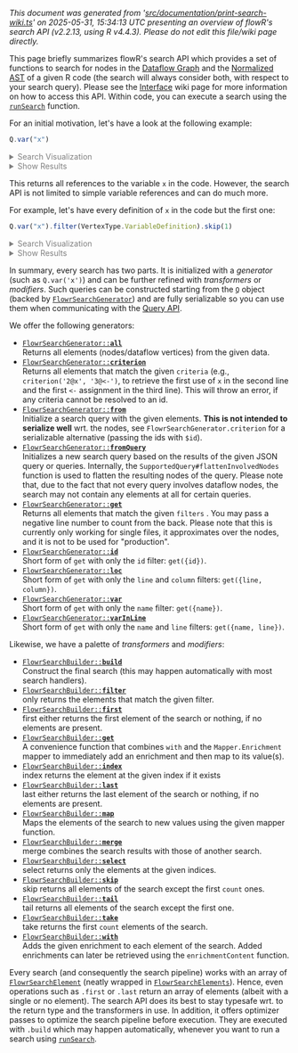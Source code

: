 _This document was generated from '[src/documentation/print-search-wiki.ts](https://github.com/flowr-analysis/flowr/tree/main//src/documentation/print-search-wiki.ts)' on 2025-05-31, 15:34:13 UTC presenting an overview of flowR's search API (v2.2.13, using R v4.4.3). Please do not edit this file/wiki page directly._

This page briefly summarizes flowR's search API which provides a set of functions to search for nodes in the [Dataflow Graph](https://github.com/flowr-analysis/flowr/wiki/Dataflow%20Graph) and the 
[Normalized AST](https://github.com/flowr-analysis/flowr/wiki/Normalized%20AST) of a given R code (the search will always consider both, with respect to your search query).
Please see the [Interface](https://github.com/flowr-analysis/flowr/wiki/Interface) wiki page for more information on how to access this API.
Within code, you can execute a search using the [<code><span title="Run a search with the given search query and data.">runSearch</span></code>](https://github.com/flowr-analysis/flowr/tree/main//src/search/flowr-search-executor.ts#L19) function.

For an initial motivation, let's have a look at the following example:




```ts
Q.var("x")
```


<details style="color:gray"> <summary>Search Visualization</summary>


```mermaid
flowchart LR
0("<b>get</b>(filter: #123;#34;name#34;#58;#34;x#34;#125;)<br/>_generator_")
```


In the code:


```r
x <- x * x
```


<details style="color:gray"> <summary>JSON Representation</summary>


```json
{
  "generator": {
    "type": "generator",
    "name": "get",
    "args": {
      "filter": {
        "name": "x"
      }
    }
  },
  "search": []
}
```


</details>

</details>


 <details> <summary style="color:gray">Show Results</summary>

The query returns the following vetices (all references to `x` in the code):
<b>0 ('x')</b> at L1.1, <b>1 ('x')</b> at L1.6, <b>2 ('x')</b> at L1.10

The search required _11.9 ms_ (including parsing and normalization and the query) within the generation environment.	

The returned results are highlighted thick and blue within the dataflow graph:





```mermaid
flowchart LR
    1(["`#91;RSymbol#93; x
      (1)
      *1.6*`"])
    2(["`#91;RSymbol#93; x
      (2)
      *1.10*`"])
    3[["`#91;RBinaryOp#93; #42;
      (3)
      *1.6-10*
    (1, 2)`"]]
    built-in:_["`Built-In:
#42;`"]
    style built-in:_ stroke:gray,fill:lightgray,stroke-width:2px,opacity:.8;
    0["`#91;RSymbol#93; x
      (0)
      *1.1*`"]
    4[["`#91;RBinaryOp#93; #60;#45;
      (4)
      *1.1-10*
    (0, 3)`"]]
    built-in:_-["`Built-In:
#60;#45;`"]
    style built-in:_- stroke:gray,fill:lightgray,stroke-width:2px,opacity:.8;
    3 -->|"reads, argument"| 1
    3 -->|"reads, argument"| 2
    3 -.->|"reads, calls"| built-in:_
    linkStyle 2 stroke:gray;
    0 -->|"defined-by"| 3
    0 -->|"defined-by"| 4
    4 -->|"argument"| 3
    4 -->|"returns, argument"| 0
    4 -.->|"reads, calls"| built-in:_-
    linkStyle 7 stroke:gray;
```

	
(The analysis required _3.2 ms_ (including parse and normalize, using the [r-shell](https://github.com/flowr-analysis/flowr/wiki/Engines) engine) within the generation environment.)




</details>

	

This returns all references to the variable `x` in the code.
However, the search API is not limited to simple variable references and can do much more.

For example, let's have every definition of `x` in the code but the first one:




```ts
Q.var("x").filter(VertexType.VariableDefinition).skip(1)
```


<details style="color:gray"> <summary>Search Visualization</summary>


```mermaid
flowchart LR
0("<b>get</b>(filter: #123;#34;name#34;#58;#34;x#34;#125;)<br/>_generator_") --> 1["<b>filter</b>(filter: #34;variable#45;definition#34;)<br/>_transformer_"] --> 2["<b>skip</b>(count: 1)<br/>_transformer_"]
```


In the code:


```r
x <- x * x
print(x)
x <- y <- 3
print(x)
x <- 2
```


<details style="color:gray"> <summary>JSON Representation</summary>


```json
{
  "generator": {
    "type": "generator",
    "name": "get",
    "args": {
      "filter": {
        "name": "x"
      }
    }
  },
  "search": [
    {
      "type": "transformer",
      "name": "filter",
      "args": {
        "filter": "variable-definition"
      }
    },
    {
      "type": "transformer",
      "name": "skip",
      "args": {
        "count": 1
      }
    }
  ]
}
```


</details>

</details>


 <details> <summary style="color:gray">Show Results</summary>

The query returns the following vetices (all references to `x` in the code):
<b>9 ('x')</b> at L3.1, <b>18 ('x')</b> at L5.1

The search required _7.8 ms_ (including parsing and normalization and the query) within the generation environment.	

The returned results are highlighted thick and blue within the dataflow graph:





```mermaid
flowchart LR
    1(["`#91;RSymbol#93; x
      (1)
      *1.6*`"])
    2(["`#91;RSymbol#93; x
      (2)
      *1.10*`"])
    3[["`#91;RBinaryOp#93; #42;
      (3)
      *1.6-10*
    (1, 2)`"]]
    built-in:_["`Built-In:
#42;`"]
    style built-in:_ stroke:gray,fill:lightgray,stroke-width:2px,opacity:.8;
    0["`#91;RSymbol#93; x
      (0)
      *1.1*`"]
    4[["`#91;RBinaryOp#93; #60;#45;
      (4)
      *1.1-10*
    (0, 3)`"]]
    built-in:_-["`Built-In:
#60;#45;`"]
    style built-in:_- stroke:gray,fill:lightgray,stroke-width:2px,opacity:.8;
    6(["`#91;RSymbol#93; x
      (6)
      *2.7*`"])
    8[["`#91;RFunctionCall#93; print
      (8)
      *2.1-8*
    (6)`"]]
    built-in:print["`Built-In:
print`"]
    style built-in:print stroke:gray,fill:lightgray,stroke-width:2px,opacity:.8;
    11{{"`#91;RNumber#93; 3
      (11)
      *3.11*`"}}
    10["`#91;RSymbol#93; y
      (10)
      *3.6*`"]
    12[["`#91;RBinaryOp#93; #60;#45;
      (12)
      *3.6-11*
    (10, 11)`"]]
    9["`#91;RSymbol#93; x
      (9)
      *3.1*`"]
    13[["`#91;RBinaryOp#93; #60;#45;
      (13)
      *3.1-11*
    (9, 12)`"]]
    15(["`#91;RSymbol#93; x
      (15)
      *4.7*`"])
    17[["`#91;RFunctionCall#93; print
      (17)
      *4.1-8*
    (15)`"]]
    19{{"`#91;RNumber#93; 2
      (19)
      *5.6*`"}}
    18["`#91;RSymbol#93; x
      (18)
      *5.1*`"]
    20[["`#91;RBinaryOp#93; #60;#45;
      (20)
      *5.1-6*
    (18, 19)`"]]
    3 -->|"reads, argument"| 1
    3 -->|"reads, argument"| 2
    3 -.->|"reads, calls"| built-in:_
    linkStyle 2 stroke:gray;
    0 -->|"defined-by"| 3
    0 -->|"defined-by"| 4
    4 -->|"argument"| 3
    4 -->|"returns, argument"| 0
    4 -.->|"reads, calls"| built-in:_-
    linkStyle 7 stroke:gray;
    6 -->|"reads"| 0
    8 -->|"reads, returns, argument"| 6
    8 -.->|"reads, calls"| built-in:print
    linkStyle 10 stroke:gray;
    10 -->|"defined-by"| 11
    10 -->|"defined-by"| 12
    12 -->|"argument"| 11
    12 -->|"returns, argument"| 10
    12 -.->|"reads, calls"| built-in:_-
    linkStyle 15 stroke:gray;
    9 -->|"defined-by"| 12
    9 -->|"defined-by"| 13
    13 -->|"argument"| 12
    13 -->|"returns, argument"| 9
    13 -.->|"reads, calls"| built-in:_-
    linkStyle 20 stroke:gray;
    15 -->|"reads"| 9
    17 -->|"reads, returns, argument"| 15
    17 -.->|"reads, calls"| built-in:print
    linkStyle 23 stroke:gray;
    18 -->|"defined-by"| 19
    18 -->|"defined-by"| 20
    20 -->|"argument"| 19
    20 -->|"returns, argument"| 18
    20 -.->|"reads, calls"| built-in:_-
    linkStyle 28 stroke:gray;
```

	
(The analysis required _4.3 ms_ (including parse and normalize, using the [r-shell](https://github.com/flowr-analysis/flowr/wiki/Engines) engine) within the generation environment.)




</details>

	

In summary, every search has two parts. It is initialized with a _generator_ (such as `Q.var('x')`)
and can be further refined with _transformers_ or _modifiers_.
Such queries can be constructed starting from the [<code><span title="This is the root object to use for creating searches. See the FlowrSearchGenerator for the available methods. After the query is generated, you can use what is provided by the FlowrSearchBuilder to further refine the search.">Q</span></code>](https://github.com/flowr-analysis/flowr/tree/main//src/search/flowr-search-builder.ts#L108) object (backed by [<code><span title="This object holds all the methods to generate search queries. For compatibility, please use the Q identifier object to access these methods.">FlowrSearchGenerator</span></code>](https://github.com/flowr-analysis/flowr/tree/main//src/search/flowr-search-builder.ts#L27)) and
are fully serializable so you can use them when communicating with the [Query API](https://github.com/flowr-analysis/flowr/wiki/Query%20API).

We offer the following generators:

- [<code><span title="Returns all elements (nodes/dataflow vertices) from the given data.">FlowrSearchGenerator::<b>all</b></span></code>](https://github.com/flowr-analysis/flowr/tree/main//src/search/flowr-search-builder.ts#L47)\
Returns all elements (nodes/dataflow vertices) from the given data.
- [<code><span title="Returns all elements that match the given criteria (e.g., criterion('2@x', '3@<-'), to retrieve the first use of x in the second line and the first <- assignment in the third line). This will throw an error, if any criteria cannot be resolved to an id.">FlowrSearchGenerator::<b>criterion</b></span></code>](https://github.com/flowr-analysis/flowr/tree/main//src/search/flowr-search-builder.ts#L67)\
Returns all elements that match the given
<code>criteria</code>
(e.g., `criterion('2@x', '3@<-')`,
to retrieve the first use of `x` in the second line and the first `<-` assignment in the third line).
This will throw an error, if any criteria cannot be resolved to an id.
- [<code><span title="Initialize a search query with the given elements. <b>This is not intended to serialize well</b> wrt. the nodes, see FlowrSearchGenerator.criterion for a serializable alternative (passing the ids with $id).">FlowrSearchGenerator::<b>from</b></span></code>](https://github.com/flowr-analysis/flowr/tree/main//src/search/flowr-search-builder.ts#L33)\
Initialize a search query with the given elements.
<b>This is not intended to serialize well</b> wrt. the nodes,
see
<code>FlowrSearchGenerator.criterion</code>
for a serializable alternative (passing the ids with `$id`).
- [<code><span title="Initializes a new search query based on the results of the given JSON query or queries. Internally, the SupportedQuery#flattenInvolvedNodes function is used to flatten the resulting nodes of the query. Please note that, due to the fact that not every query involves dataflow nodes, the search may not contain any elements at all for certain queries.">FlowrSearchGenerator::<b>fromQuery</b></span></code>](https://github.com/flowr-analysis/flowr/tree/main//src/search/flowr-search-builder.ts#L41)\
Initializes a new search query based on the results of the given JSON query or queries.
Internally, the
<code>SupportedQuery#flattenInvolvedNodes</code>
function is used to flatten the resulting nodes of the query.
Please note that, due to the fact that not every query involves dataflow nodes, the search may not contain any elements at all for certain queries.
- [<code><span title="Returns all elements that match the given filters . You may pass a negative line number to count from the back. Please note that this is currently only working for single files, it approximates over the nodes, and it is not to be used for 'production'.">FlowrSearchGenerator::<b>get</b></span></code>](https://github.com/flowr-analysis/flowr/tree/main//src/search/flowr-search-builder.ts#L55)\
Returns all elements that match the given
<code>filters</code>
.
You may pass a negative line number to count from the back.
Please note that this is currently only working for single files, it approximates over the nodes, and it is not to be used for "production".
- [<code><span title="Short form of get with only the id filter: get({id}).">FlowrSearchGenerator::<b>id</b></span></code>](https://github.com/flowr-analysis/flowr/tree/main//src/search/flowr-search-builder.ts#L97)\
Short form of
<code>get</code>
with only the
<code>id</code>
filter:
`get({id})`.
- [<code><span title="Short form of get with only the line and column filters: get({line, column}).">FlowrSearchGenerator::<b>loc</b></span></code>](https://github.com/flowr-analysis/flowr/tree/main//src/search/flowr-search-builder.ts#L76)\
Short form of
<code>get</code>
with only the
<code>line</code>
and
<code>column</code>
filters:
`get({line, column})`.
- [<code><span title="Short form of get with only the name filter: get({name}).">FlowrSearchGenerator::<b>var</b></span></code>](https://github.com/flowr-analysis/flowr/tree/main//src/search/flowr-search-builder.ts#L90)\
Short form of
<code>get</code>
with only the
<code>name</code>
filter:
`get({name})`.
- [<code><span title="Short form of get with only the name and line filters: get({name, line}).">FlowrSearchGenerator::<b>varInLine</b></span></code>](https://github.com/flowr-analysis/flowr/tree/main//src/search/flowr-search-builder.ts#L83)\
Short form of
<code>get</code>
with only the
<code>name</code>
and
<code>line</code>
filters:
`get({name, line})`.

Likewise, we have a palette of _transformers_ and _modifiers_:

- [<code><span title="Construct the final search (this may happen automatically with most search handlers).">FlowrSearchBuilder::<b>build</b></span></code>](https://github.com/flowr-analysis/flowr/tree/main//src/search/flowr-search-builder.ts#L259)\
Construct the final search (this may happen automatically with most search handlers).
- [<code><span title="only returns the elements that match the given filter.">FlowrSearchBuilder::<b>filter</b></span></code>](https://github.com/flowr-analysis/flowr/tree/main//src/search/flowr-search-builder.ts#L155)\
only returns the elements that match the given filter.
- [<code><span title="first either returns the first element of the search or nothing, if no elements are present.">FlowrSearchBuilder::<b>first</b></span></code>](https://github.com/flowr-analysis/flowr/tree/main//src/search/flowr-search-builder.ts#L163)\
first either returns the first element of the search or nothing, if no elements are present.
- [<code><span title="A convenience function that combines with and the Mapper.Enrichment mapper to immediately add an enrichment and then map to its value(s).">FlowrSearchBuilder::<b>get</b></span></code>](https://github.com/flowr-analysis/flowr/tree/main//src/search/flowr-search-builder.ts#L240)\
A convenience function that combines
<code>with</code>
and the
<code>Mapper.Enrichment</code>
mapper to immediately add an enrichment and then map to its value(s).
- [<code><span title="index returns the element at the given index if it exists">FlowrSearchBuilder::<b>index</b></span></code>](https://github.com/flowr-analysis/flowr/tree/main//src/search/flowr-search-builder.ts#L178)\
index returns the element at the given index if it exists
- [<code><span title="last either returns the last element of the search or nothing, if no elements are present.">FlowrSearchBuilder::<b>last</b></span></code>](https://github.com/flowr-analysis/flowr/tree/main//src/search/flowr-search-builder.ts#L171)\
last either returns the last element of the search or nothing, if no elements are present.
- [<code><span title="Maps the elements of the search to new values using the given mapper function.">FlowrSearchBuilder::<b>map</b></span></code>](https://github.com/flowr-analysis/flowr/tree/main//src/search/flowr-search-builder.ts#L232)\
Maps the elements of the search to new values using the given mapper function.
- [<code><span title="merge combines the search results with those of another search.">FlowrSearchBuilder::<b>merge</b></span></code>](https://github.com/flowr-analysis/flowr/tree/main//src/search/flowr-search-builder.ts#L247)\
merge combines the search results with those of another search.
- [<code><span title="select returns only the elements at the given indices.">FlowrSearchBuilder::<b>select</b></span></code>](https://github.com/flowr-analysis/flowr/tree/main//src/search/flowr-search-builder.ts#L213)\
select returns only the elements at the given indices.
- [<code><span title="skip returns all elements of the search except the first count ones.">FlowrSearchBuilder::<b>skip</b></span></code>](https://github.com/flowr-analysis/flowr/tree/main//src/search/flowr-search-builder.ts#L204)\
skip returns all elements of the search except the first `count` ones.
- [<code><span title="tail returns all elements of the search except the first one.">FlowrSearchBuilder::<b>tail</b></span></code>](https://github.com/flowr-analysis/flowr/tree/main//src/search/flowr-search-builder.ts#L187)\
tail returns all elements of the search except the first one.
- [<code><span title="take returns the first count elements of the search.">FlowrSearchBuilder::<b>take</b></span></code>](https://github.com/flowr-analysis/flowr/tree/main//src/search/flowr-search-builder.ts#L195)\
take returns the first `count` elements of the search.
- [<code><span title="Adds the given enrichment to each element of the search. Added enrichments can later be retrieved using the enrichmentContent function.">FlowrSearchBuilder::<b>with</b></span></code>](https://github.com/flowr-analysis/flowr/tree/main//src/search/flowr-search-builder.ts#L224)\
Adds the given enrichment to each element of the search.
Added enrichments can later be retrieved using the
<code>enrichmentContent</code>
function.

Every search (and consequently the search pipeline) works with an array of [<code><span title="Yes, for now we do technically not need a wrapper around the RNode, but this allows us to attach caches etc. just for the respective search.">FlowrSearchElement</span></code>](https://github.com/flowr-analysis/flowr/tree/main//src/search/flowr-search.ts#L13) (neatly wrapped in [<code><span title="Intentionally, we abstract away from an array to avoid the use of conventional typescript operations">FlowrSearchElements</span></code>](https://github.com/flowr-analysis/flowr/tree/main//src/search/flowr-search.ts#L69)).
Hence, even operations such as `.first` or `.last` return an array of elements (albeit with a single or no element).
The search API does its best to stay typesafe wrt. to the return type and the transformers in use. 
In addition, it offers optimizer passes to optimize the search pipeline before execution.
They are executed with `.build` which may happen automatically, whenever you want to run a search using [<code><span title="Run a search with the given search query and data.">runSearch</span></code>](https://github.com/flowr-analysis/flowr/tree/main//src/search/flowr-search-executor.ts#L19).


